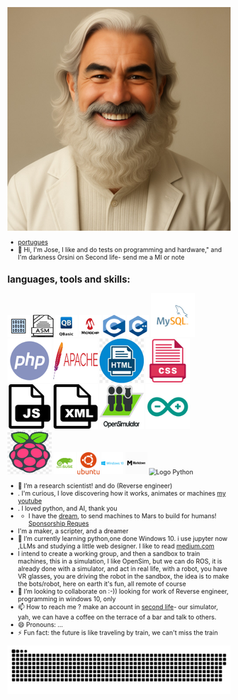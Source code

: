 ![jose](https://github.com/0joseDark/0joseDark/blob/main/assets/my-foto-ChatGPT.jpg)
- [portugues](https://github.com/0joseDark/0joseDark/blob/main/doc-pt/pt-README.md)
- 👋 Hi, I'm Jose, I like and do tests on programming and hardware," and I'm darkness Orsini on Second life- send me a MI or note
## languages, tools and skills:
<img src="https://github.com/0joseDark/0joseDark/blob/main/assets/CODIGO-MAQUNA.jpg" alt="Descrição" width="50" height="50"> <img src="https://github.com/0joseDark/0joseDark/blob/main/assets/asm.jpg" alt="Descrição" width="50" height="50"> <img src="https://github.com/0joseDark/0joseDark/blob/main/assets/qbasic.jpg"  alt="Descrição" width="50" height="50"> <img src="https://github.com/0joseDark/0joseDark/blob/main/assets/Microchip.png" alt="Descrição" width="50" height="50"> <img src="https://github.com/0joseDark/0joseDark/blob/main/assets/c.png" alt="Descrição" width="50" height="50"> <img src="https://github.com/0joseDark/0joseDark/blob/main/assets/cpp.jpg" alt="Descrição" width="50" height="50"> <img src="https://github.com/0joseDark/0joseDark/blob/main/assets/mysql-logo.svg" alt="MySQL Logo" width="100" height="100"> <img src="https://github.com/0joseDark/0joseDark/blob/main/assets/php.svg" alt="php" width="100" height="100"> <img src="https://github.com/0joseDark/0joseDark/blob/main/assets/apache-ico.png" alt="apache" width="100" height="100"> <img src="https://github.com/0joseDark/0joseDark/blob/main/assets/html.jpg" alt="html" width="100" height="100"> <img src="https://github.com/0joseDark/0joseDark/blob/main/assets/css-ico.png" alt="css" width="100" height="100"> <img src="https://github.com/0joseDark/0joseDark/blob/main/assets/js-file-icon.png" alt="javascript" width="100" height="100"> <img src="https://github.com/0joseDark/0joseDark/blob/main/assets/xml.png" alt="xml" width="100" height="100"> <img src="https://github.com/0joseDark/0joseDark/blob/main/assets/Opensimulator_logo200x160.png" alt="opensim" width="100" height="100"> <img src="https://github.com/0joseDark/0joseDark/blob/main/assets/arduino.png" width="100" height="100"> <img src="https://github.com/0joseDark/0joseDark/blob/main/assets/raspberry-pi-icon.jpg" alt="raspberry pi" width="100" height="100"> <img src="https://github.com/0joseDark/my-python-book/blob/main/imagens/opensuse.png" alt="opensuse" width="50" height="50"> <img src="https://github.com/0joseDark/my-python-book/blob/main/imagens/ubuntu.png" alt="ubuntu" width="50" height="50"> <img src="https://github.com/0joseDark/my-python-book/blob/main/imagens/windows-10-logo.svg" alt="windows 10" width="50" height="50"> <img src="https://github.com/0joseDark/0joseDark/blob/main/assets/markdown-ico-1.png" alt="Markdown" width="50" height="50">  ![Logo Python](https://www.python.org/static/community_logos/python-logo.png)

- 👀 I’m a research scientist! and do (Reverse engineer)
-  . I'm curious, I love discovering how it works, animates or machines
  [my youtube](https://www.youtube.com/@jose33206)
-  . I loved python, and AI, thank you
- - I have the [dream](https://github.com/0joseDark/dream/blob/main/doc-en/en-README.md), to send machines to Mars to build for humans! [Sponsorship Reques](https://github.com/0joseDark/0joseDark/blob/main/doc-en/Sponsorship-Request.md)
 - I'm a maker, a scripter, and a dreamer
- 🌱 I’m currently learning python,one done Windows 10. i use jupyter now ,LLMs and studying a little web designer. I like to read [medium.com](https://medium.com)
- I intend to create a working group, and then a sandbox to train machines, this in a simulation, I like OpenSim, but we can do ROS, it is already done with a simulator, and act in real life, with a robot, you have VR glasses, you are driving the robot in the sandbox, the idea is to make the bots/robot, here on earth it's fun, all remote of course
- 💞️ I’m looking to collaborate on :-)) looking for work of Reverse engineer, programming in windows 10, only
- 📫 How to reach me ? make an account in [second life](https://secondlife.com/)- our simulator, yah, we can have a coffee on the terrace of a bar and talk to others.
- 😄 Pronouns: ...
- ⚡ Fun fact: the future is like traveling by train, we can't miss the train

<p align="center">
 <img width="1000" src="assets/snake.svg" alt="snake"/>
</p>
<!---
0joseDark/0joseDark is a ✨ special ✨ repository because its `README.md` (this file) appears on your GitHub profile.
You can click the Preview link to take a look at your changes.
--->

